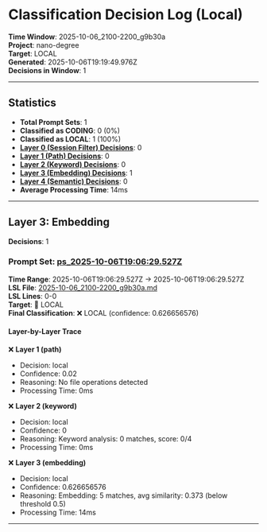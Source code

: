 # Classification Decision Log (Local)

**Time Window**: 2025-10-06_2100-2200_g9b30a<br>
**Project**: nano-degree<br>
**Target**: LOCAL<br>
**Generated**: 2025-10-06T19:19:49.976Z<br>
**Decisions in Window**: 1

---

## Statistics

- **Total Prompt Sets**: 1
- **Classified as CODING**: 0 (0%)
- **Classified as LOCAL**: 1 (100%)
- **[Layer 0 (Session Filter) Decisions](#layer-0-session-filter)**: 0
- **[Layer 1 (Path) Decisions](#layer-1-path)**: 0
- **[Layer 2 (Keyword) Decisions](#layer-2-keyword)**: 0
- **[Layer 3 (Embedding) Decisions](#layer-3-embedding)**: 1
- **[Layer 4 (Semantic) Decisions](#layer-4-semantic)**: 0
- **Average Processing Time**: 14ms

---

## Layer 3: Embedding

**Decisions**: 1

### Prompt Set: [ps_2025-10-06T19:06:29.527Z](../../history/2025-10-06_2100-2200_g9b30a.md#ps_2025-10-06T19:06:29.527Z)

**Time Range**: 2025-10-06T19:06:29.527Z → 2025-10-06T19:06:29.527Z<br>
**LSL File**: [2025-10-06_2100-2200_g9b30a.md](../../history/2025-10-06_2100-2200_g9b30a.md#ps_2025-10-06T19:06:29.527Z)<br>
**LSL Lines**: 0-0<br>
**Target**: 📍 LOCAL<br>
**Final Classification**: ❌ LOCAL (confidence: 0.626656576)

#### Layer-by-Layer Trace

❌ **Layer 1 (path)**
- Decision: local
- Confidence: 0.02
- Reasoning: No file operations detected
- Processing Time: 0ms

❌ **Layer 2 (keyword)**
- Decision: local
- Confidence: 0
- Reasoning: Keyword analysis: 0 matches, score: 0/4
- Processing Time: 0ms

❌ **Layer 3 (embedding)**
- Decision: local
- Confidence: 0.626656576
- Reasoning: Embedding: 5 matches, avg similarity: 0.373 (below threshold 0.5)
- Processing Time: 14ms

---

